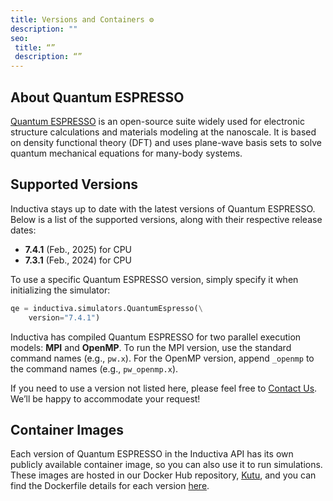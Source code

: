 ```yaml
---
title: Versions and Containers ⚙️
description: ""
seo:
 title: “”
 description: “”
---
```


## About Quantum ESPRESSO
[Quantum ESPRESSO](https://www.quantum-espresso.org/) is an open-source suite widely used for electronic structure calculations and materials modeling at the nanoscale. It is based on density functional theory (DFT) and uses plane-wave basis sets to solve quantum mechanical equations for many-body systems.

## Supported Versions
Inductiva stays up to date with the latest versions of Quantum ESPRESSO. Below is a list of the supported versions, along with their respective release dates:

- **7.4.1** (Feb., 2025) for CPU
- **7.3.1** (Feb., 2024) for CPU

To use a specific Quantum ESPRESSO version, simply specify it when initializing the simulator:

```python
qe = inductiva.simulators.QuantumEspresso(\
    version="7.4.1")
```

Inductiva has compiled Quantum ESPRESSO for two parallel execution models: **MPI** and **OpenMP**. To run the MPI version, use the standard command names (e.g., `pw.x`). For the OpenMP version, append `_openmp` to the command names (e.g., `pw_openmp.x`). 

If you need to use a version not listed here, please feel free to [Contact Us](mailto:support@inductiva.ai).
We’ll be happy to accommodate your request!

## Container Images
Each version of Quantum ESPRESSO in the Inductiva API has its own publicly available container image, 
so you can also use it to run simulations. These images are hosted in our Docker Hub repository, 
[Kutu](https://hub.docker.com/r/inductiva/kutu/tags?name=quantum-espresso), and you can find the 
Dockerfile details for each version [here](https://github.com/inductiva/kutu/tree/main/simulators/quantum-espresso).